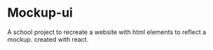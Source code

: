 # Mockup-ui

A school project to recreate a website with html elements to reflect a mockup. created with react.